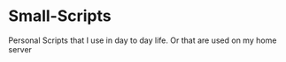 # Small-Scripts
Personal Scripts that I use in day to day life. Or that are used on my home server

### 
